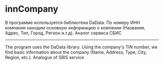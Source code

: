 # innCompany
В программе используется библиотека DaData. По номеру ИНН компании находим основную информацию о компании (Название, Адрес, Тип, Город, Регион и.т.д). Аналог сервиса СБИС
***
The program uses the DaData library. Using the company's TIN number, we find basic information about the company (Name, Address, Type, City, Region, etc.). Analogue of SBIS service
